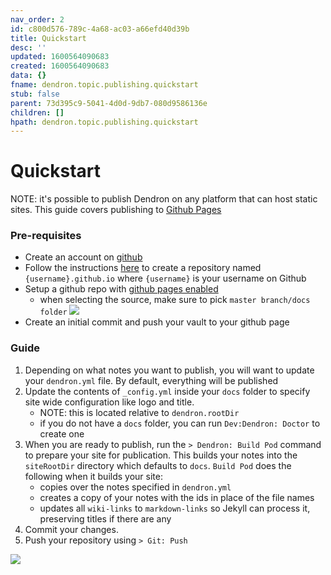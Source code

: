 ```yaml
---
nav_order: 2
id: c800d576-789c-4a68-ac03-a66efd40d39b
title: Quickstart
desc: ''
updated: 1600564090683
created: 1600564090683
data: {}
fname: dendron.topic.publishing.quickstart
stub: false
parent: 73d395c9-5041-4d0d-9db7-080d9586136e
children: []
hpath: dendron.topic.publishing.quickstart
---
```

# Quickstart

NOTE: it's possible to publish Dendron on any platform that can host static sites. This guide covers publishing to [Github Pages](https://pages.github.com/)

### Pre-requisites

- Create an account on [github](https://github.com/)
- Follow the instructions [here](https://pages.github.com/) to create a repository named `{username}.github.io` where `{username}` is your username on Github
- Setup a github repo with [github pages enabled](https://guides.github.com/features/pages/)
  - when selecting the source, make sure to pick `master branch/docs folder`
    ![](https://foundation-prod-assetspublic53c57cce-8cpvgjldwysl.s3-us-west-2.amazonaws.com/assets/images/gh-page-docs.jpg)
- Create an initial commit and push your vault to your github page

### Guide

1. Depending on what notes you want to publish, you will want to update your `dendron.yml` file. By default, everything will be published
2. Update the contents of `_config.yml` inside your `docs` folder to specify site wide configuration like logo and title.
   - NOTE: this is located relative to `dendron.rootDir`
   - if you do not have a `docs` folder, you can run `Dev:Dendron: Doctor` to create one
3. When you are ready to publish, run the `> Dendron: Build Pod` command to prepare your site for publication. This builds your notes into the `siteRootDir` directory which defaults to `docs`. `Build Pod` does the following when it builds your site:
   - copies over the notes specified in `dendron.yml`
   - creates a copy of your notes with the ids in place of the file names 
   - updates all `wiki-links` to `markdown-links` so Jekyll can process it, preserving titles if there are any
4. Commit your changes.
5. Push your repository using `> Git: Push`

<a href="https://www.youtube.com/watch?v=VOZJxKg0-js">![](https://foundation-prod-assetspublic53c57cce-8cpvgjldwysl.s3-us-west-2.amazonaws.com/assets/images/dendron-publishing.jpg)</a>

